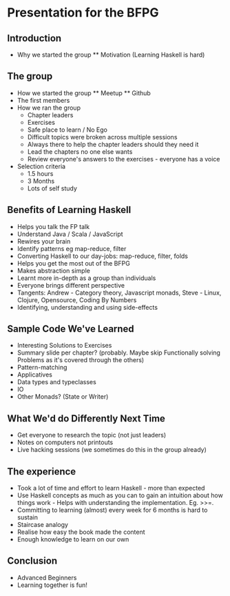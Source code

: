 # Presentation for the BFPG

## Introduction
* Why we started the group
** Motivation (Learning Haskell is hard)

## The group
* How we started the group
** Meetup
** Github
* The first members
* How we ran the group
   * Chapter leaders
   * Exercises
   * Safe place to learn / No Ego
   * Difficult topics were broken across multiple sessions
   * Always there to help the chapter leaders should they need it
   * Lead the chapters no one else wants
   * Review everyone's answers to the exercises - everyone has a voice
* Selection criteria
   * 1.5 hours
   * 3 Months
   * Lots of self study

## Benefits of Learning Haskell
* Helps you talk the FP talk
* Understand Java / Scala / JavaScript 
* Rewires your brain
* Identify patterns eg map-reduce, filter
* Converting Haskell to our day-jobs: map-reduce, filter, folds
* Helps you get the most out of the BFPG
* Makes abstraction simple
* Learnt more in-depth as a group than individuals
* Everyone brings different perspective
* Tangents: Andrew - Category theory, Javascript monads, Steve - Linux, Clojure, Opensource, Coding By Numbers
* Identifying, understanding and using side-effects

## Sample Code We've Learned
* Interesting Solutions to Exercises
* Summary slide per chapter? (probably. Maybe skip Functionally solving Problems as it's covered through the others)
* Pattern-matching
* Applicatives
* Data types and typeclasses
* IO
* Other Monads? (State or Writer)

## What We'd do Differently Next Time
* Get everyone to research the topic (not just leaders)
* Notes on computers not printouts
* Live hacking sessions (we sometimes do this in the group already)

## The experience
* Took a lot of time and effort to learn Haskell - more than expected
* Use Haskell concepts as much as you can to gain an intuition about how things work - Helps with understanding 
the implementation. Eg. >>=.
* Committing to learning (almost) every week for 6 months is hard to sustain
* Staircase analogy
* Realise how easy the book made the content
* Enough knowledge to learn on our own

## Conclusion
* Advanced Beginners
* Learning together is fun!